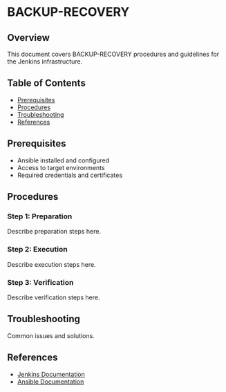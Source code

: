 # BACKUP-RECOVERY

## Overview

This document covers BACKUP-RECOVERY procedures and guidelines for the Jenkins infrastructure.

## Table of Contents

- [Prerequisites](#prerequisites)
- [Procedures](#procedures)
- [Troubleshooting](#troubleshooting)
- [References](#references)

## Prerequisites

- Ansible installed and configured
- Access to target environments
- Required credentials and certificates

## Procedures

### Step 1: Preparation

Describe preparation steps here.

### Step 2: Execution

Describe execution steps here.

### Step 3: Verification

Describe verification steps here.

## Troubleshooting

Common issues and solutions.

## References

- [Jenkins Documentation](https://www.jenkins.io/doc/)
- [Ansible Documentation](https://docs.ansible.com/)
